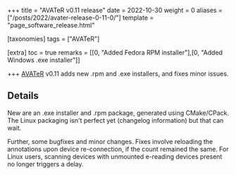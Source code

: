 +++
title = "AVATeR v0.11 release"
date = 2022-10-30
weight = 0
aliases = ["/posts/2022/avater-release-0-11-0/"]
template = "page_software_release.html"

[taxonomies]
tags = ["AVATeR"]

[extra]
toc = true
remarks = [[0, "Added Fedora RPM installer"],[0, "Added Windows .exe installer"]]

+++
[AVATeR](/software/avater/) v0.11 adds new .rpm and .exe installers, and fixes minor issues.

<!-- more -->

## Details
New are an .exe installer and .rpm package, generated using CMake/CPack. The Linux packaging isn't perfect yet (changelog information) but that can wait.

Further, some bugfixes and minor changes. Fixes involve reloading the annotations upon device re-connection, if the count remained the same. For Linux users, scanning devices with unmounted e-reading devices present no longer triggers a delay.
